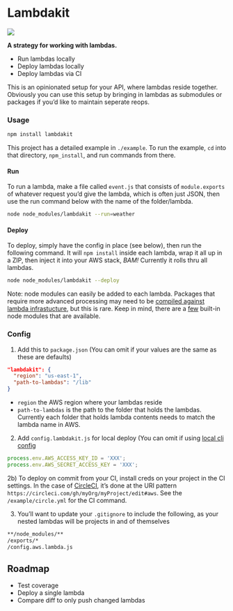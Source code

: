 # Lambdakit

![](http://i.giphy.com/X35necnRanNG8.gif)

**A strategy for working with lambdas.**

- Run lambdas locally
- Deploy lambdas locally
- Deploy lambdas via CI

This is an opinionated setup for your API, where lambdas reside together. Obviously you can use this setup by bringing in lambdas as submodules or packages if you’d like to maintain seperate reops.

### Usage

```bash
npm install lambdakit
```

This project has a detailed example in `./example`. To run the example, `cd` into that directory, `npm_install`, and run commands from there.

#### Run

To run a lambda, make a file called `event.js` that consists of `module.exports` of whatever request you’d give the lambda, which is often just JSON, then use the run command below with the name of the folder/lambda.

```bash
node node_modules/lambdakit --run=weather
```

#### Deploy

To deploy, simply have the config in place (see below), then run the following command. It will `npm install` inside each lambda, wrap it all up in a ZIP, then inject it into your AWS stack, *BAM!* Currently it rolls thru all lambdas.

```bash
node node_modules/lambdakit --deploy
```

Note: node modules can easily be added to each lambda. Packages that require more advanced processing may need to be [compiled against lambda infrastucture](https://aws.amazon.com/blogs/compute/nodejs-packages-in-lambda/), but this is rare. Keep in mind, there are a [few](https://medium.com/@kirkstrobeck/aws-lambda-node-modules-176f89471364) built-in node modules that are available.

### Config

1) Add this to `package.json` (You can omit if your values are the same as these are defaults)

```json
"lambdakit": {
  "region": "us-east-1",
  "path-to-lambdas": "/lib"
}
```

- `region` the AWS region where your lambdas reside
- `path-to-lambdas` is the path to the folder that holds the lambdas. Currently each folder that holds lambda contents needs to match the lambda name in AWS.

2) Add `config.lambdakit.js` for local deploy (You can omit if using [local cli config](http://docs.aws.amazon.com/cli/latest/userguide/cli-chap-getting-started.html#cli-quick-configuration)

```js
process.env.AWS_ACCESS_KEY_ID = 'XXX';
process.env.AWS_SECRET_ACCESS_KEY = 'XXX';
```

2b) To deploy on commit from your CI, install creds on your project in the CI settings. In the case of [CircleCI](https://circleci.com), it’s done at the URI pattern `https://circleci.com/gh/myOrg/myProject/edit#aws`. See the `/example/circle.yml` for the CI command.

3) You’ll want to update your `.gitignore` to include the following, as your nested lambdas will be projects in and of themselves

```bash
**/node_modules/**
/exports/*
/config.aws.lambda.js
```

## Roadmap

- Test coverage
- Deploy a single lambda
- Compare diff to only push changed lambdas
